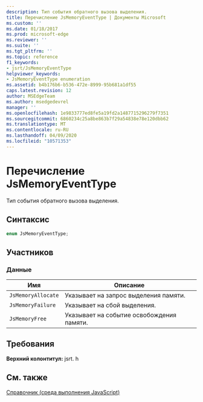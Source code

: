 ```yaml
---
description: Тип события обратного вызова выделения.
title: Перечисление JsMemoryEventType | Документы Microsoft
ms.custom: ''
ms.date: 01/18/2017
ms.prod: microsoft-edge
ms.reviewer: ''
ms.suite: ''
ms.tgt_pltfrm: ''
ms.topic: reference
f1_keywords:
- jsrt/JsMemoryEventType
helpviewer_keywords:
- JsMemoryEventType enumeration
ms.assetid: b4b176b6-b536-472e-8999-95b681a1df55
caps.latest.revision: 12
author: MSEdgeTeam
ms.author: msedgedevrel
manager: ''
ms.openlocfilehash: 1e9833777ed8fe5a19fd2a1487715296279f7351
ms.sourcegitcommit: 6860234c25a8be863b7f29a54838e78e120dbb62
ms.translationtype: MT
ms.contentlocale: ru-RU
ms.lasthandoff: 04/09/2020
ms.locfileid: "10571353"
---
```

# Перечисление JsMemoryEventType
Тип события обратного вызова выделения.  
  
## Синтаксис  
  
```cpp  
enum JsMemoryEventType;  
```  
  
## Участников  
  
### Данные  
  
|Имя|Описание|  
|----------|-----------------|  
|`JsMemoryAllocate`|Указывает на запрос выделения памяти.|  
|`JsMemoryFailure`|Указывает на сбой выделения.|  
|`JsMemoryFree`|Указывает на событие освобождения памяти.|  
  
## Требования  
 **Верхний колонтитул:** jsrt. h  
  
## См. также  
 [Справочник (среда выполнения JavaScript)](../chakra-hosting/reference-javascript-runtime.md)